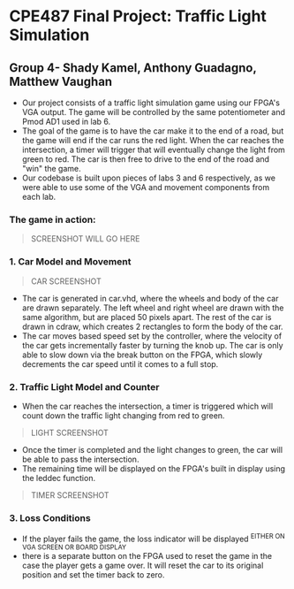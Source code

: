 # CPE487 Final Project: Traffic Light Simulation
## Group 4- Shady Kamel, Anthony Guadagno, Matthew Vaughan
* Our project consists of a traffic light simulation game using our FPGA's VGA output. The game will be controlled by the same potentiometer and Pmod AD1 used in lab 6. 
* The goal of the game is to have the car make it to the end of a road, but the game will end if the car runs the red light. When the car reaches the intersection, a timer will trigger that will eventually change the light from green to red. The car is then free to drive to the end of the road and "win" the game. 
* Our codebase is built upon pieces of labs 3 and 6 respectively, as we were able to use some of the VGA and movement components from each lab. 
### The game in action:
> SCREENSHOT WILL GO HERE
### 1. Car Model and Movement
>  CAR SCREENSHOT 
* The car is generated in car.vhd, where the wheels and body of the car are drawn separately. The left wheel and right wheel are drawn with the same algorithm, but are placed 50 pixels apart. The rest of the car is drawn in cdraw, which creates 2 rectangles to form the body of the car.
* The car moves based speed set by the controller, where the velocity of the car gets incrementally faster by turning the knob up. The car is only able to slow down via the break button on the FPGA, which slowly decrements the car speed until it comes to a full stop. 
### 2. Traffic Light Model and Counter
* When the car reaches the intersection, a timer is triggered which will count down the traffic light changing from red to green.
> LIGHT SCREENSHOT 
* Once the timer is completed and the light changes to green, the car will be able to pass the intersection.
* The remaining time will be displayed on the FPGA's built in display using the leddec function.
> TIMER SCREENSHOT 
### 3. Loss Conditions
* If the player fails the game, the loss indicator will be displayed 	<sup> EITHER ON VGA SCREEN OR BOARD DISPLAY </sup>
* there is a separate button on the FPGA used to reset the game in the case the player gets a game over. It will reset the car to its original position and set the timer back to zero. 
